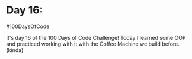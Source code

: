# Day 16:
#100DaysOfCode

It's day 16 of the 100 Days of Code Challenge! Today I learned some OOP and practiced working with it with the Coffee Machine we build before. (kinda)